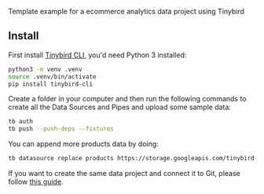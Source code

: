 

Template example for a ecommerce analytics data project using Tinybird

## Install

First install [Tinybird CLI](https://www.tinybird.co/docs/quick-start-cli.html#setting-up-the-cli), you'd need Python 3 installed:

```bash
python3 -m venv .venv
source .venv/bin/activate
pip install tinybird-cli
```

Create a folder in your computer and then run the following commands to create all the Data Sources and Pipes and upload some sample data:

```bash
tb auth
tb push --push-deps --fixtures
```

You can append more products data by doing:

```bash
tb datasource replace products https://storage.googleapis.com/tinybird-downloads/data/products.csv
```

If you want to create the same data project and connect it to Git, please follow [this guide](https://www.tinybird.co/docs/guides/working-with-git.html).